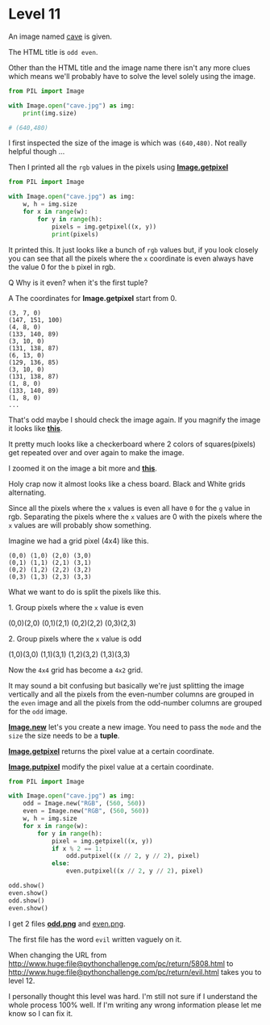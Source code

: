 # Level 11 


An image named [cave](/11/cave.jpg) is given. 


The HTML title is `odd even`.


Other than the HTML title and the image name there isn't any more clues which means we'll probably have to solve the level solely using the image. 


```python
from PIL import Image

with Image.open("cave.jpg") as img:
    print(img.size)

# (640,480)
```


I first inspected the size of the image is which was `(640,480)`. Not really helpful though ...


Then I printed all the `rgb` values in the pixels using **[Image.getpixel](https://pillow.readthedocs.io/en/stable/reference/Image.html#PIL.Image.Image.getpixel)**


```python
from PIL import Image

with Image.open("cave.jpg") as img:
    w, h = img.size
    for x in range(w):
        for y in range(h):
            pixels = img.getpixel((x, y))
            print(pixels)
```


It printed this. It just looks like a bunch of `rgb` values but, if you look closely you can see that all the pixels where the `x` coordinate is even always have the value 0 for the `b` pixel in rgb.  


Q Why is it even? when it's the first tuple? 


A The coordinates for **Image.getpixel** start from 0.

```
(3, 7, 0)
(147, 151, 100)
(4, 8, 0)
(133, 140, 89)
(3, 10, 0)
(131, 138, 87)
(6, 13, 0)
(129, 136, 85)
(3, 10, 0)
(131, 138, 87)
(1, 8, 0)
(133, 140, 89)
(1, 8, 0)
...
```


That's odd maybe I should check the image again. If you magnify the image it looks like **[this](/11/magnified.png)**. 


It pretty much looks like a checkerboard where 2 colors of squares(pixels) get repeated over and over again to make the image. 


I zoomed it on the image a bit more and **[this](/11/mangfied_again.png)**. 


Holy crap now it almost looks like a chess board. Black and White grids alternating.


Since all the pixels where the `x` values is even all have `0` for the `g` value in rgb. Separating the pixels where the `x` values are 0 with the pixels where the `x` values are will probably show something.


Imagine we had a grid pixel (4x4) like this. 


```
(0,0) (1,0) (2,0) (3,0)
(0,1) (1,1) (2,1) (3,1) 
(0,2) (1,2) (2,2) (3,2) 
(0,3) (1,3) (2,3) (3,3) 
```


What we want to do is split the pixels like this. 


1\. Group pixels where the `x` value is even

(0,0)(2,0)
(0,1)(2,1)
(0,2)(2,2)
(0,3)(2,3)


2\. Group pixels where the `x` value is odd 


(1,0)(3,0)
(1,1)(3,1) 
(1,2)(3,2)
(1,3)(3,3) 


Now the `4x4` grid has become a `4x2` grid. 


It may sound a bit confusing but basically we're just splitting the image vertically and all the pixels from the even-number columns are grouped in the `even` image and all the pixels from the odd-number columns are grouped for the `odd` image. 


**[Image.new](https://pillow.readthedocs.io/en/stable/reference/Image.html#PIL.Image.new)** let's you create a new image. You need to pass the `mode` and the `size` the size needs to be a **tuple**. 


**[Image.getpixel](https://pillow.readthedocs.io/en/stable/reference/Image.html#PIL.Image.Image.getpixel)** returns the pixel value at a certain coordinate. 


**[Image.putpixel](https://pillow.readthedocs.io/en/stable/reference/Image.html#PIL.Image.Image.putpixel)** modify the pixel value at a certain coordinate. 


 
```python
from PIL import Image

with Image.open("cave.jpg") as img:
    odd = Image.new("RGB", (560, 560))
    even = Image.new("RGB", (560, 560))
    w, h = img.size
    for x in range(w):
        for y in range(h):
            pixel = img.getpixel((x, y))
            if x % 2 == 1:
                odd.putpixel((x // 2, y // 2), pixel)
            else:
                even.putpixel((x // 2, y // 2), pixel)

odd.show()
even.show()
odd.show()
even.show()
```

I get 2 files **[odd.png](/11/odd.png)** and [even.png](/11/even.png). 


The first file has the word `evil` written vaguely on it. 


When changing the URL from http://www.huge:file@pythonchallenge.com/pc/return/5808.html to http://www.huge:file@pythonchallenge.com/pc/return/evil.html takes you to level 12.


I personally thought this level was hard. I'm still not sure if I understand the whole process 100% well. If I'm writing any wrong information please let me know so I can fix it. 

